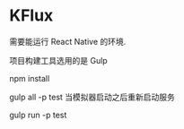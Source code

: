 # KFlux

需要能运行 React Native 的环境.

项目构建工具选用的是 Gulp

npm install

gulp all -p test 当模拟器启动之后重新启动服务

gulp run -p test
